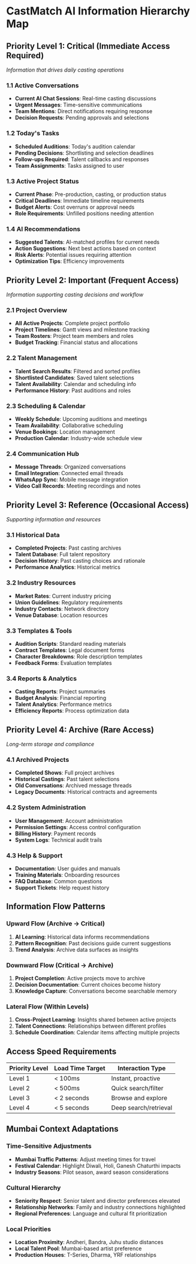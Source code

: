 # CastMatch AI Information Hierarchy Map

## Priority Level 1: Critical (Immediate Access Required)
*Information that drives daily casting operations*

### 1.1 Active Conversations
- **Current AI Chat Sessions**: Real-time casting discussions
- **Urgent Messages**: Time-sensitive communications
- **Team Mentions**: Direct notifications requiring response
- **Decision Requests**: Pending approvals and selections

### 1.2 Today's Tasks
- **Scheduled Auditions**: Today's audition calendar
- **Pending Decisions**: Shortlisting and selection deadlines
- **Follow-ups Required**: Talent callbacks and responses
- **Team Assignments**: Tasks assigned to user

### 1.3 Active Project Status
- **Current Phase**: Pre-production, casting, or production status
- **Critical Deadlines**: Immediate timeline requirements
- **Budget Alerts**: Cost overruns or approval needs
- **Role Requirements**: Unfilled positions needing attention

### 1.4 AI Recommendations
- **Suggested Talents**: AI-matched profiles for current needs
- **Action Suggestions**: Next best actions based on context
- **Risk Alerts**: Potential issues requiring attention
- **Optimization Tips**: Efficiency improvements

## Priority Level 2: Important (Frequent Access)
*Information supporting casting decisions and workflow*

### 2.1 Project Overview
- **All Active Projects**: Complete project portfolio
- **Project Timelines**: Gantt views and milestone tracking
- **Team Rosters**: Project team members and roles
- **Budget Tracking**: Financial status and allocations

### 2.2 Talent Management
- **Talent Search Results**: Filtered and sorted profiles
- **Shortlisted Candidates**: Saved talent selections
- **Talent Availability**: Calendar and scheduling info
- **Performance History**: Past auditions and roles

### 2.3 Scheduling & Calendar
- **Weekly Schedule**: Upcoming auditions and meetings
- **Team Availability**: Collaborative scheduling
- **Venue Bookings**: Location management
- **Production Calendar**: Industry-wide schedule view

### 2.4 Communication Hub
- **Message Threads**: Organized conversations
- **Email Integration**: Connected email threads
- **WhatsApp Sync**: Mobile message integration
- **Video Call Records**: Meeting recordings and notes

## Priority Level 3: Reference (Occasional Access)
*Supporting information and resources*

### 3.1 Historical Data
- **Completed Projects**: Past casting archives
- **Talent Database**: Full talent repository
- **Decision History**: Past casting choices and rationale
- **Performance Analytics**: Historical metrics

### 3.2 Industry Resources
- **Market Rates**: Current industry pricing
- **Union Guidelines**: Regulatory requirements
- **Industry Contacts**: Network directory
- **Venue Database**: Location resources

### 3.3 Templates & Tools
- **Audition Scripts**: Standard reading materials
- **Contract Templates**: Legal document forms
- **Character Breakdowns**: Role description templates
- **Feedback Forms**: Evaluation templates

### 3.4 Reports & Analytics
- **Casting Reports**: Project summaries
- **Budget Analysis**: Financial reporting
- **Talent Analytics**: Performance metrics
- **Efficiency Reports**: Process optimization data

## Priority Level 4: Archive (Rare Access)
*Long-term storage and compliance*

### 4.1 Archived Projects
- **Completed Shows**: Full project archives
- **Historical Castings**: Past talent selections
- **Old Conversations**: Archived message threads
- **Legacy Documents**: Historical contracts and agreements

### 4.2 System Administration
- **User Management**: Account administration
- **Permission Settings**: Access control configuration
- **Billing History**: Payment records
- **System Logs**: Technical audit trails

### 4.3 Help & Support
- **Documentation**: User guides and manuals
- **Training Materials**: Onboarding resources
- **FAQ Database**: Common questions
- **Support Tickets**: Help request history

## Information Flow Patterns

### Upward Flow (Archive → Critical)
1. **AI Learning**: Historical data informs recommendations
2. **Pattern Recognition**: Past decisions guide current suggestions
3. **Trend Analysis**: Archive data surfaces as insights

### Downward Flow (Critical → Archive)
1. **Project Completion**: Active projects move to archive
2. **Decision Documentation**: Current choices become history
3. **Knowledge Capture**: Conversations become searchable memory

### Lateral Flow (Within Levels)
1. **Cross-Project Learning**: Insights shared between active projects
2. **Talent Connections**: Relationships between different profiles
3. **Schedule Coordination**: Calendar items affecting multiple projects

## Access Speed Requirements

| Priority Level | Load Time Target | Interaction Type |
|---------------|------------------|------------------|
| Level 1 | < 100ms | Instant, proactive |
| Level 2 | < 500ms | Quick search/filter |
| Level 3 | < 2 seconds | Browse and explore |
| Level 4 | < 5 seconds | Deep search/retrieval |

## Mumbai Context Adaptations

### Time-Sensitive Adjustments
- **Mumbai Traffic Patterns**: Adjust meeting times for travel
- **Festival Calendar**: Highlight Diwali, Holi, Ganesh Chaturthi impacts
- **Industry Seasons**: Pilot season, award season considerations

### Cultural Hierarchy
- **Seniority Respect**: Senior talent and director preferences elevated
- **Relationship Networks**: Family and industry connections highlighted
- **Regional Preferences**: Language and cultural fit prioritization

### Local Priorities
- **Location Proximity**: Andheri, Bandra, Juhu studio distances
- **Local Talent Pool**: Mumbai-based artist preference
- **Production Houses**: T-Series, Dharma, YRF relationships